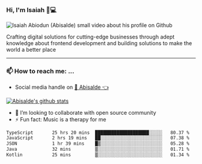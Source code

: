 ### Hi, I'm Isaiah 🌻💻

<img src="https://res.cloudinary.com/abisalde/image/upload/c_scale,h_311,w_816/v1616039512/Abisalde_github.gif" alt="Isaiah Abiodun (Abisalde) small video about his profile on Github">

Crafting digital solutions for cutting-edge businesses through adept knowledge about frontend development and building solutions to make the world a better place
<hr>

### 📫 How to reach me: ...
- Social media handle on <a href="https://twitter.com/abisalde">🔔  Abisalde   👈</a>


[![Abisalde's github stats](https://github-readme-stats.vercel.app/api?username=abisalde)](https://github.com/abisalde/github-readme-stats)

- 👯 I’m looking to collaborate with open source community
- ⚡ Fun fact: Music is a therapy for me


<!--
**abisalde/Abisalde** is a ✨ _special_ ✨ repository because its `README.md` (this file) appears on your GitHub profile.

Here are some ideas to get you started:


- 👯 I’m looking to collaborate with open source community
- 🤔 I’m looking for help with ...
- 💬 Ask me about ...
- 📫 How to reach me: ...
- 😄 Pronouns: ...
- ⚡ Fun fact: ...
-->

<!--START_SECTION:waka-->

```txt
TypeScript       25 hrs 20 mins  ████████████████████░░░░░   80.37 %
JavaScript       2 hrs 19 mins   ██░░░░░░░░░░░░░░░░░░░░░░░   07.38 %
JSON             1 hr 39 mins    █▒░░░░░░░░░░░░░░░░░░░░░░░   05.28 %
Java             32 mins         ▒░░░░░░░░░░░░░░░░░░░░░░░░   01.71 %
Kotlin           25 mins         ▒░░░░░░░░░░░░░░░░░░░░░░░░   01.34 %
```

<!--END_SECTION:waka-->

